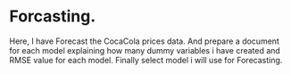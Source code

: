 # Forcasting.
Here, I have Forecast the CocaCola prices data. And prepare a document for each model explaining  how many dummy variables i have created and RMSE value for each model. Finally select model i will use for  Forecasting.
